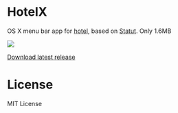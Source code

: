 # HotelX

OS X menu bar app for [hotel](https://github.com/typicode/hotel), based on [Statut](https://github.com/djyde/Statut). Only 1.6MB 

![](https://cloud.githubusercontent.com/assets/914329/12062271/06c7f774-afd4-11e5-89a6-2f880710d672.png)

[Download latest release](https://github.com/djyde/HotelX/releases)

# License

MIT License